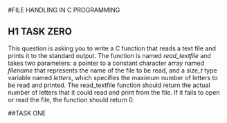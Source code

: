 #FILE HANDLING IN C PROGRAMMING

## H1 TASK ZERO

This question is asking you to write a C function that reads a text file and prints it to the standard output.
The function is named *read_textfile* and takes two parameters: a pointer to a constant character array named *filename* that represents the name of the file to be read, and a *size_t* type variable named *letters*, which specifies the maximum number of letters to be read and printed.
The read_textfile function should return the actual number of letters that it could read and print from the file. If it fails to open or read the file, the function should return 0.

##TASK ONE
